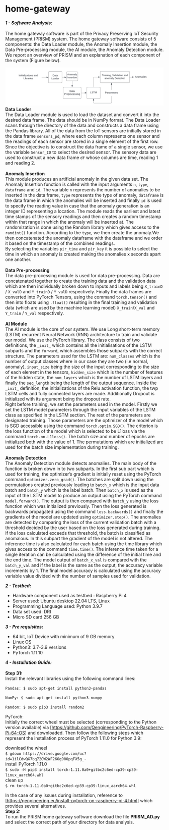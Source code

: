 # home-gateway

***1 - Software Analysis:***\
\
The home gateway software is part of the Privacy Preserving IoT Security Management (PRISM) system.
The home gateway software consists of 5 components: the Data Loader module, the Anomaly Insertion module, the Data Pre-processing module, the AI module, the Anomaly Detection module.
We report an overview of PRISM and an explanation of each component of the system (Figure below).

![System Overview](SystemOverview.jpg)
**Data Loader**\
The Data Loader module is used to load the dataset and convert it into the desired data frame. The data should be in NumPy format. The Data Loader scans through the directory of the data and constructs a data frame using the Pandas library. All of the data from the IoT sensors are initially stored in the data frame ```sensors_pd```, where each column represents one sensor and the readings of each sensor are stored in a single element of the first row. Since the objective is to construct the data frame of a single sensor, we use the variable ```Sensor_ID``` to select the desired sensor. The sensory data are used to construct a new data frame ```df``` whose columns are time, reading 1 and reading 2.\
\
**Anomaly Insertion**\
This module produces an artificial anomaly in the given data set.
The Anomaly Insertion function is called with the input arguments ```n```, ```type```, ```dataframe``` and ```id```. The variable ```n``` represents the number of anomalies to be inserted in the data frame, ```type``` represents the type of anomaly, ```dataframe``` is the data frame in which the anomalies will be inserted and finally ```id``` is used to specify the reading value in case that the anomaly generation is an integer ID representing a location. The module reads the earliest and latest time stamps of the sensory readings and then creates a random timestamp within that range in which the anomaly will be inserted at. The randomization is done using the Random library which gives access to the ```randint()``` function.  According to the ```type```, we then create the anomaly.We then concatenated the anomaly dataframe with the dataframe and we order it based on the timestamp of the combined readings.\
By selecting the variables ```pir_time``` and ```pir_key``` it is possible to select the time in which an anomaly is created making the anomalies x seconds apart one another.\
\
**Data Pre-processing**\
The data pre-processing module is used for data pre-processing. Data are concatenated together to create the training data and the validation data which are then individually broken down to inputs and labels being ```X_trainD``` / ```X_valD``` and ```Y_trainD``` / ```Y_valD``` respectively. Finally the data frames are converted into PyTorch Tensors, using the command ```torch.tensor()``` and then into floats using ```.float()``` resulting in the final training and validation data (which are used by the machine learning model) ```X_train```/```X_val``` and ```Y_train``` / ```Y_val``` respectively.\
\
**AI Module**\
The AI module is the core of our system. We use Long short-term memory (LSTM) recurrent Neural Network (RNN) architecture to train and validate our model. We use the PyTorch library. The class consists of two definitions, the ```_init_``` which contains all the initialisations of the LSTM subparts and the ```forward```, which assembles those subparts with the correct structure.  The parameters used for the LSTM are: ```num_classes``` which is the number of output classes where in our case they are two (i.e normal, anomaly), ```input_size``` being the size of the input corresponding to the size of each element in the tensors, ```hidden_size``` which is the number of features of the hidden state, the ```num_layers``` which is the number of LSTM layers and finally the ```seq_length``` being the length of the output sequence. Inside the ```_init_``` definition, the initializations of the Relu activation function, the twp LSTM cells and fully connected layers are made. Additionally Dropout is initialized with its argument being the dropout rate.\
Right before training, we set the parameters used in the model. Firstly we set the LSTM model parameters through the input variables of the LSTM class as specified in the LSTM section. The rest of the parameters are designated training. Those parameters are the optimizer of the model which is SGD accessible using the command ```torch.optim.SGD()```. The criterion is the loss function of the model which is selected to be L1loss via the command ```torch.nn.L1loss()```. The batch size and number of epochs are initialized both with the value of 1. The permutations which are initialized are used for the batch size implementation during training.\
\
**Anomaly Detection**\
The Anomaly Detection module detects anomalies. 
The main body of the function is broken down in to two subparts. In the first sub part which is used for training, the optimizer’s gradient is initially reset using the PyTorch command ```optimizer.zero_grad()```.  The batches are split down using the permutations created previously leading to ```batch_x``` which is the input data batch and ```batch_y``` which is the label batch. Then ```batch_x``` is used as the input of the LSTM model to produce an output using the PyTorch command ```model.forward()```. The output is then compared with ```batch_y``` using the loss function which was initialized previously. Then the loss generated is backwards propagated using the command ```loss.backwards()``` and finally the gradients of the model are updated using ```optimizer.step()```. The anomalies are detected by comparing the loss of the current validation batch with a threshold decided by the user based on the loss generated during training. If the loss calculated exceeds that threshold, the batch is classified as anomalous. In this subpart the gradient of the model is not altered. The inference time is also calculated for each batch using the time library which gives access to the command ```time.time()```. The inference time taken for a single iteration can be calculated using the difference of the initial time and the end time. The model output of ```batch_x_val``` is compared with the ```batch_y_val``` and if the label is the same as the output, the accuracy variable increments by 1. The final model accuracy is calculated using the accuracy variable value divided with the number of samples used for validation.

***2 - Testbed:***
* Hardware component used as testbed : Raspberry Pi 4
* Server used: Ubuntu desktop 22.04 LTS, Linux
* Programming Language used: Python 3.9.7
* Data set used: DRI
* Micro SD card 256 GB

***3 - Pre requisites:***
* 64 bit, IoT Device with minimum of 9 GB memory
* Linux OS
* Python3: 3.7-3.9 versions
* PyTorch 1.11.10

***4 - Installation Guide:***\
\
**Step 31:**\
Install the relevant libraries using the following command lines:
```
Pandas: $ sudo apt-get install python3-pandas
```
```
NumPy: $ sudo apt-get install python3-numpy
```
```
Random: $ sudo pip3 install random2
```
PyTorch:\
Initially the correct wheel must be selected (corresponding to the Python version available) via [https://github.com/Qengineering/PyTorch-Raspberry-Pi-64-OS] and downloaded. Then follow the following steps which represent the installation process of PyTorch 1.11.0 for Python 3.9:

download the wheel\
```$ gdown https://drive.google.com/uc?id=1ilCdwQX7bq72OW2WF26Og90OpqFX5g_-```\
install PyTorch 1.11.0\
```$ sudo -H pip3 install torch-1.11.0a0+gitbc2c6ed-cp39-cp39-linux_aarch64.whl```\
clean up\
```$ rm torch-1.11.0a0+gitbc2c6ed-cp39-cp39-linux_aarch64.whl```

In the case of any issues during installation, reference to [https://qengineering.eu/install-pytorch-on-raspberry-pi-4.html] which provides several alternatives.
\
**Step 2:**\
To run the PRISM home gateway software download the file **PRISM_AD.py** and select the correct path of your directory for data analysis.
